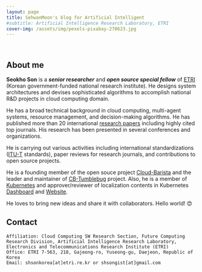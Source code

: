 ```yaml
---
layout: page
title: SehwanMoon's blog for Artificial Intelligent
#subtitle: Artificial Intelligence Research Laboratory, ETRI
cover-img: /assets/img/pexels-pixabay-270623.jpg
---
```


<br/>

## About me

**Seokho Son** is a **_senior researcher_** and **_open source special fellow_** of [ETRI](https://www.etri.re.kr/kor/main/main.etri) (Korean government-funded national research institute). He designs system architectures and devises sophisticated algorithms to accomplish national R&D projects in cloud computing domain.

He has a broad technical background in cloud computing, multi-agent systems, resource management, and decision-making algorithms. He has published more than 20 international [research papers](https://scholar.google.com/citations?user=seokhoson) including highly cited top journals. His research has been presented in several conferences and organizations.

He is carrying out various activities including international standardizations ([ITU-T](https://www.itu.int/en/ITU-T/about/Pages/default.aspx) standards), paper reviews for research journals, and contributions to open source projects.

He is a founding member of the open souce project [Cloud-Barista](https://github.com/cloud-barista) and the leader and maintainer of [CB-Tumblebug](https://github.com/cloud-barista/cb-tumblebug) project.
Also, he is a member of [Kubernetes](https://kubernetes.io/) and approver/reviewer of localization contents in Kubernetes [Dashboard](https://github.com/kubernetes/dashboard) and [Website](https://github.com/kubernetes/website).

He loves to bring new ideas and share it with collaborators. Hello world! &#128525;

## Contact

```
Affiliation: Cloud Computing SW Research Section, Future Computing Research Division, Artificial Intelligence Research Laboratory, Electronics and Telecommunications Research Institute (ETRI)
Office: ETRI 7-563, 218, Gajeong-ro, Yuseong-gu, Daejeon, Republic of Korea
Email: shsonkorea[at]etri.re.kr or shsongist[at]gmail.com
```
